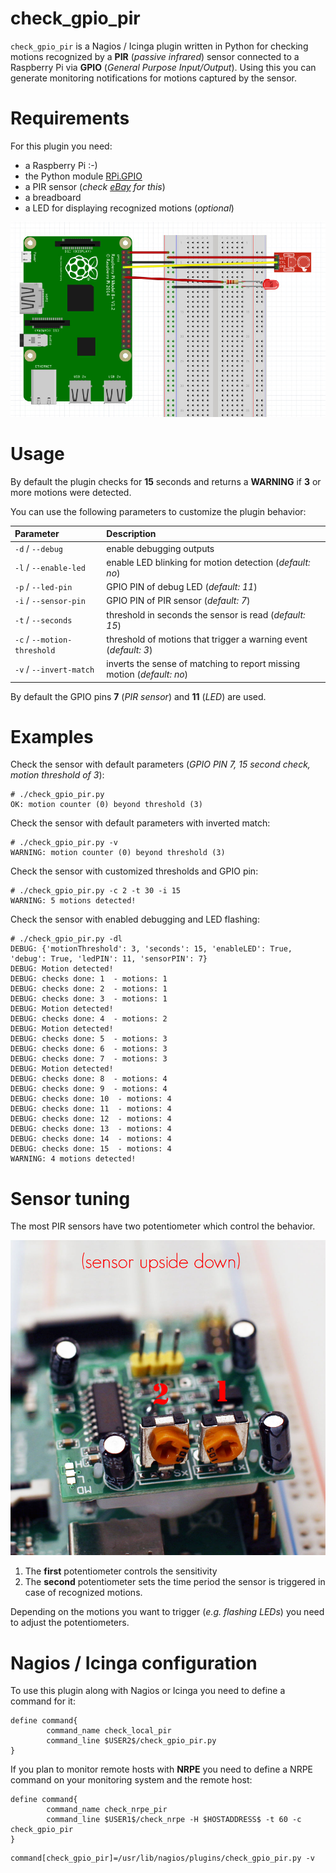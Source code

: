 check_gpio_pir
==============

``check_gpio_pir`` is a Nagios / Icinga plugin written in Python for checking motions recognized by a **PIR** (*passive infrared*) sensor connected to a Raspberry Pi via **GPIO** (*General Purpose Input/Output*).
Using this you can generate monitoring notifications for motions captured by the sensor.

Requirements
============
For this plugin you need:
- a Raspberry Pi :-)
- the Python module [RPi.GPIO](https://pypi.python.org/pypi/RPi.GPIO)
- a PIR sensor (*check [eBay](http://www.ebay.com) for this*)
- a breadboard
- a LED for displaying recognized motions (*optional*)

![Example layout](https://raw.githubusercontent.com/stdevel/check_gpio_pir/master/example_layout.jpg "Example layout")


Usage
=====
By default the plugin checks for **15** seconds and returns a **WARNING** if **3** or more motions were detected.

You can use the following parameters to customize the plugin behavior:

| Parameter | Description |
|:----------|:------------|
| ``-d`` / ``--debug`` | enable debugging outputs |
| ``-l`` / ``--enable-led`` | enable LED blinking for motion detection (*default: no*) |
| ``-p`` / ``--led-pin`` | GPIO PIN of debug LED (*default: 11*) |
| ``-i`` / ``--sensor-pin`` | GPIO PIN of PIR sensor (*default: 7*) |
| ``-t`` / ``--seconds`` | threshold in seconds the sensor is read (*default: 15*) |
| ``-c`` / ``--motion-threshold`` | threshold of motions that trigger a warning event (*default: 3*) |
| ``-v`` / ``--invert-match`` | inverts the sense of matching to report missing motion (*default: no*) |

By default the GPIO pins **7** (*PIR sensor*) and **11** (*LED*) are used.



Examples
========
Check the sensor with default parameters (*GPIO PIN 7, 15 second check, motion threshold of 3*):
```
# ./check_gpio_pir.py
OK: motion counter (0) beyond threshold (3)
```

Check the sensor with default parameters with inverted match:
```
# ./check_gpio_pir.py -v
WARNING: motion counter (0) beyond threshold (3)
```

Check the sensor with customized thresholds and GPIO pin:
```
# ./check_gpio_pir.py -c 2 -t 30 -i 15
WARNING: 5 motions detected!
```

Check the sensor with enabled debugging and LED flashing:
```
# ./check_gpio_pir.py -dl
DEBUG: {'motionThreshold': 3, 'seconds': 15, 'enableLED': True, 'debug': True, 'ledPIN': 11, 'sensorPIN': 7}
DEBUG: Motion detected!
DEBUG: checks done: 1  - motions: 1
DEBUG: checks done: 2  - motions: 1
DEBUG: checks done: 3  - motions: 1
DEBUG: Motion detected!
DEBUG: checks done: 4  - motions: 2
DEBUG: Motion detected!
DEBUG: checks done: 5  - motions: 3
DEBUG: checks done: 6  - motions: 3
DEBUG: checks done: 7  - motions: 3
DEBUG: Motion detected!
DEBUG: checks done: 8  - motions: 4
DEBUG: checks done: 9  - motions: 4
DEBUG: checks done: 10  - motions: 4
DEBUG: checks done: 11  - motions: 4
DEBUG: checks done: 12  - motions: 4
DEBUG: checks done: 13  - motions: 4
DEBUG: checks done: 14  - motions: 4
DEBUG: checks done: 15  - motions: 4
WARNING: 4 motions detected!
```

Sensor tuning
=============
The most PIR sensors have two potentiometer which control the behavior.

![Picture of sensor potentiometers](https://raw.githubusercontent.com/stdevel/check_gpio_pir/master/pir_sensor.jpg "Picture of sensor potentiometers")

1. The **first** potentiometer controls the sensitivity
2. The **second** potentiometer sets the time period the sensor is triggered in case of recognized motions.

Depending on the motions you want to trigger (*e.g. flashing LEDs*) you need to adjust the potentiometers.

Nagios / Icinga configuration
=============================
To use this plugin along with Nagios or Icinga you need to define a command for it:
```
define command{
        command_name check_local_pir
        command_line $USER2$/check_gpio_pir.py
}
```

If you plan to monitor remote hosts with **NRPE** you need to define a NRPE command on your monitoring system and the remote host:
```
define command{
        command_name check_nrpe_pir
        command_line $USER1$/check_nrpe -H $HOSTADDRESS$ -t 60 -c check_gpio_pir
}
```

```
command[check_gpio_pir]=/usr/lib/nagios/plugins/check_gpio_pir.py -v
```
